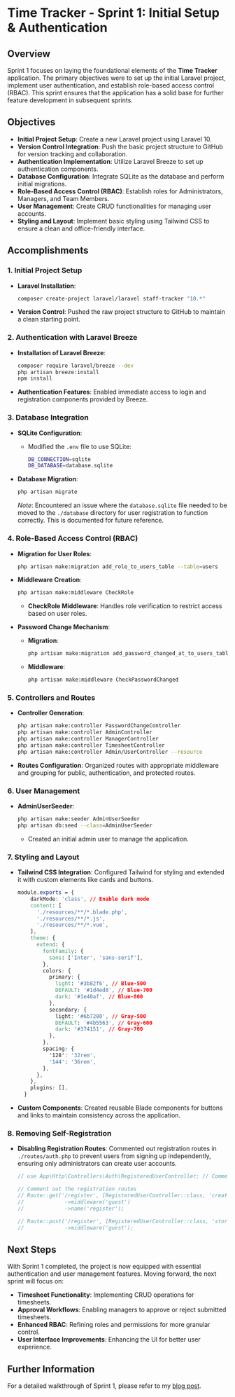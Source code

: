 # Time Tracker - Sprint 1: Initial Setup & Authentication

## Overview

Sprint 1 focuses on laying the foundational elements of the **Time Tracker** application. The primary objectives were to set up the initial Laravel project, implement user authentication, and establish role-based access control (RBAC). This sprint ensures that the application has a solid base for further feature development in subsequent sprints.

## Objectives

- **Initial Project Setup**: Create a new Laravel project using Laravel 10.
- **Version Control Integration**: Push the basic project structure to GitHub for version tracking and collaboration.
- **Authentication Implementation**: Utilize Laravel Breeze to set up authentication components.
- **Database Configuration**: Integrate SQLite as the database and perform initial migrations.
- **Role-Based Access Control (RBAC)**: Establish roles for Administrators, Managers, and Team Members.
- **User Management**: Create CRUD functionalities for managing user accounts.
- **Styling and Layout**: Implement basic styling using Tailwind CSS to ensure a clean and office-friendly interface.

## Accomplishments

### 1. Initial Project Setup

- **Laravel Installation**:
    ```bash
    composer create-project laravel/laravel staff-tracker "10.*"
    ```

- **Version Control**: Pushed the raw project structure to GitHub to maintain a clean starting point.

### 2. Authentication with Laravel Breeze

- **Installation of Laravel Breeze**:
    ```bash
    composer require laravel/breeze --dev
    php artisan breeze:install
    npm install 
    ```

- **Authentication Features**: Enabled immediate access to login and registration components provided by Breeze.

### 3. Database Integration

- **SQLite Configuration**:
    - Modified the `.env` file to use SQLite:
        ```bash
        DB_CONNECTION=sqlite
        DB_DATABASE=database.sqlite
        ```

- **Database Migration**:
    ```bash
    php artisan migrate
    ```

    *Note*: Encountered an issue where the `database.sqlite` file needed to be moved to the `./database` directory for user registration to function correctly. This is documented for future reference.

### 4. Role-Based Access Control (RBAC)

- **Migration for User Roles**:
    ```bash
    php artisan make:migration add_role_to_users_table --table=users
    ```

- **Middleware Creation**:
    ```bash
    php artisan make:middleware CheckRole
    ```

    - **CheckRole Middleware**: Handles role verification to restrict access based on user roles.

- **Password Change Mechanism**:
    - **Migration**:
        ```bash
        php artisan make:migration add_password_changed_at_to_users_table --table=users
        ```
    - **Middleware**:
        ```bash
        php artisan make:middleware CheckPasswordChanged
        ```

### 5. Controllers and Routes

- **Controller Generation**:
    ```bash
    php artisan make:controller PasswordChangeController
    php artisan make:controller AdminController
    php artisan make:controller ManagerController
    php artisan make:controller TimesheetController
    php artisan make:controller Admin/UserController --resource
    ```

- **Routes Configuration**: Organized routes with appropriate middleware and grouping for public, authentication, and protected routes.

### 6. User Management

- **AdminUserSeeder**:
    ```bash
    php artisan make:seeder AdminUserSeeder
    php artisan db:seed --class=AdminUserSeeder
    ```

    - Created an initial admin user to manage the application.

### 7. Styling and Layout

- **Tailwind CSS Integration**: Configured Tailwind for styling and extended it with custom elements like cards and buttons.

    ```css
    module.exports = {
        darkMode: 'class', // Enable dark mode
        content: [
          './resources/**/*.blade.php',
          './resources/**/*.js',
          './resources/**/*.vue',
        ],
        theme: {
          extend: {
            fontFamily: {
              sans: ['Inter', 'sans-serif'],
            },
            colors: {
              primary: {
                light: '#3b82f6', // Blue-500
                DEFAULT: '#1d4ed8', // Blue-700
                dark: '#1e40af', // Blue-800
              },
              secondary: {
                light: '#6b7280', // Gray-500
                DEFAULT: '#4b5563', // Gray-600
                dark: '#374151', // Gray-700
              },
            },
            spacing: {
              '128': '32rem',
              '144': '36rem',
            },
          },
        },
        plugins: [],
      }
    ```

- **Custom Components**: Created reusable Blade components for buttons and links to maintain consistency across the application.

### 8. Removing Self-Registration

- **Disabling Registration Routes**: Commented out registration routes in `./routes/auth.php` to prevent users from signing up independently, ensuring only administrators can create user accounts.

    ```php
    // use App\Http\Controllers\Auth\RegisteredUserController; // Commented out

    // Comment out the registration routes
    // Route::get('/register', [RegisteredUserController::class, 'create'])
    //             ->middleware('guest')
    //             ->name('register');

    // Route::post('/register', [RegisteredUserController::class, 'store'])
    //             ->middleware('guest');
    ```

## Next Steps

With Sprint 1 completed, the project is now equipped with essential authentication and user management features. Moving forward, the next sprint will focus on:

- **Timesheet Functionality**: Implementing CRUD operations for timesheets.
- **Approval Workflows**: Enabling managers to approve or reject submitted timesheets.
- **Enhanced RBAC**: Refining roles and permissions for more granular control.
- **User Interface Improvements**: Enhancing the UI for better user experience.

## Further Information

For a detailed walkthrough of Sprint 1, please refer to my [blog post](https://onemoredavid.com/blog/2024-12-07-timesheets-initial-setup/).
